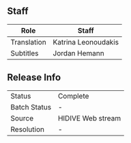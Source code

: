 ## Staff

| Role              | Staff                               |
|-------------------|-------------------------------------|
| Translation       | Katrina Leonoudakis                 |
| Subtitles         | Jordan Hemann                       |

## Release Info

|              |                   |
|--------------|-------------------|
| Status       | Complete          |
| Batch Status | -                 |
| Source       | HIDIVE Web stream |
| Resolution   | -                 |
